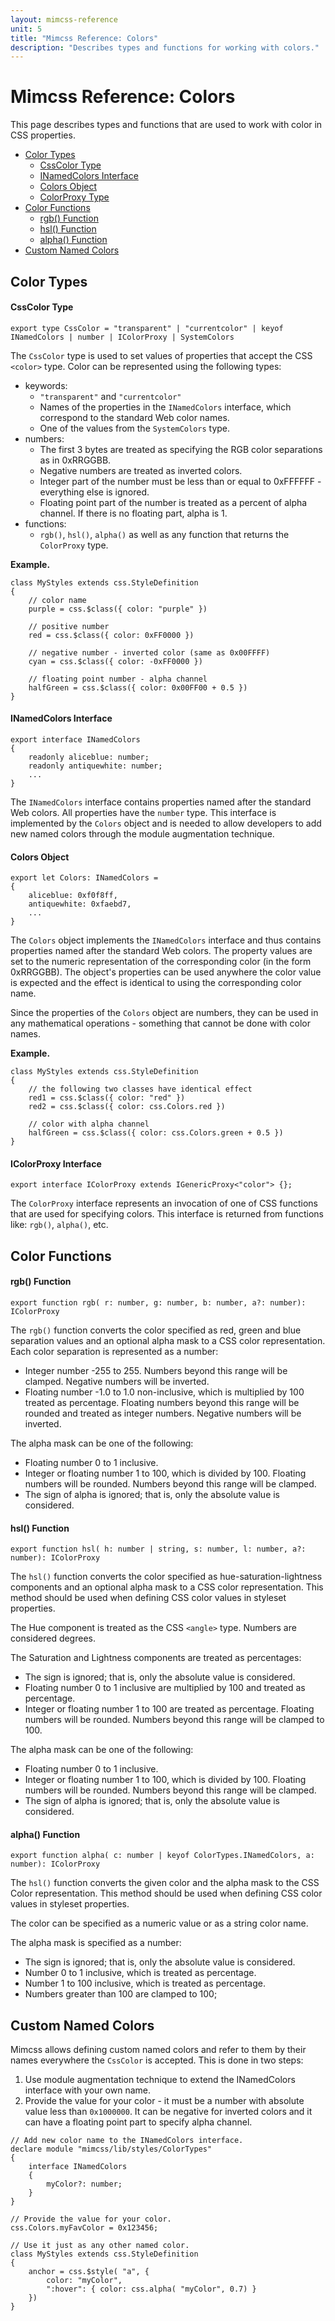 ```yaml
---
layout: mimcss-reference
unit: 5
title: "Mimcss Reference: Colors"
description: "Describes types and functions for working with colors."
---
```


# Mimcss Reference: Colors

This page describes types and functions that are used to work with color in CSS properties.

- [Color Types](#color-types)
  - [CssColor Type](#csscolor-type)
  - [INamedColors Interface](#inamedColors-interface)
  - [Colors Object](#colors-object)
  - [ColorProxy Type](#colorproxy-type)
- [Color Functions](#color-functions)
  - [rgb() Function](#rgb-function)
  - [hsl() Function](#hsl-function)
  - [alpha() Function](#alpha-function)
- [Custom Named Colors](#custom-named-colors)

## Color Types

#### CssColor Type

```tsx
export type CssColor = "transparent" | "currentcolor" | keyof INamedColors | number | IColorProxy | SystemColors
```

The `CssColor` type is used to set values of properties that accept the CSS `<color>` type. Color can be represented using the following types:

- keywords:
  - `"transparent"` and `"currentcolor"`
  - Names of the properties in the `INamedColors` interface, which correspond to the standard Web color names.
  - One of the values from the `SystemColors` type.
- numbers:
  - The first 3 bytes are treated as specifying the RGB color separations as in 0xRRGGBB.
  - Negative numbers are treated as inverted colors.
  - Integer part of the number must be less than or equal to 0xFFFFFF - everything else is ignored.
  - Floating point part of the number is treated as a percent of alpha channel. If there is no floating part, alpha is 1.
- functions:
  - `rgb()`, `hsl()`, `alpha()` as well as any function that returns the `ColorProxy` type.

**Example.**
 
```tsx
class MyStyles extends css.StyleDefinition
{
    // color name
    purple = css.$class({ color: "purple" })

    // positive number
    red = css.$class({ color: 0xFF0000 })

    // negative number - inverted color (same as 0x00FFFF)
    cyan = css.$class({ color: -0xFF0000 })

    // floating point number - alpha channel
    halfGreen = css.$class({ color: 0x00FF00 + 0.5 })
}
```

#### INamedColors Interface

```tsx
export interface INamedColors
{
    readonly aliceblue: number;
    readonly antiquewhite: number;
    ...
}
```

The `INamedColors` interface contains properties named after the standard Web colors. All properties have the `number` type. This interface is implemented by the `Colors` object and is needed to allow developers to add new named colors through the module augmentation technique.

#### Colors Object

```tsx
export let Colors: INamedColors =
{
    aliceblue: 0xf0f8ff,
    antiquewhite: 0xfaebd7,
    ...
}
```

The `Colors` object implements the `INamedColors` interface and thus contains properties named after the standard Web colors. The property values are set to the numeric representation of the corresponding color (in the form 0xRRGGBB). The object's properties can be used anywhere the color value is expected and the effect is identical to using the corresponding color name.

Since the properties of the `Colors` object are numbers, they can be used in any mathematical operations - something that cannot be done with color names.

**Example.**
 
```tsx
class MyStyles extends css.StyleDefinition
{
    // the following two classes have identical effect
    red1 = css.$class({ color: "red" })
    red2 = css.$class({ color: css.Colors.red })

    // color with alpha channel
    halfGreen = css.$class({ color: css.Colors.green + 0.5 })
}
```

#### IColorProxy Interface

```tsx
export interface IColorProxy extends IGenericProxy<"color"> {};
```

The `ColorProxy` interface represents an invocation of one of CSS functions that are used for specifying colors. This interface is returned from functions like: `rgb()`, `alpha()`, etc.

## Color Functions

#### rgb() Function

```tsx
export function rgb( r: number, g: number, b: number, a?: number): IColorProxy
```

The `rgb()` function converts the color specified as red, green and blue separation values and an optional alpha mask to a CSS color representation. Each color separation is represented as a number:

- Integer number -255 to 255. Numbers beyond this range will be clamped. Negative numbers will be inverted.
- Floating number -1.0 to 1.0 non-inclusive, which is multiplied by 100 treated as percentage. Floating numbers beyond this range will be rounded and treated as integer numbers. Negative numbers will be inverted.

The alpha mask can be one of the following:

- Floating number 0 to 1 inclusive.
- Integer or floating number 1 to 100, which is divided by 100. Floating numbers will be rounded. Numbers beyond this range will be clamped.
- The sign of alpha is ignored; that is, only the absolute value is considered.

#### hsl() Function

```tsx
export function hsl( h: number | string, s: number, l: number, a?: number): IColorProxy
```

The `hsl()` function converts the color specified as hue-saturation-lightness components and an optional alpha mask to a CSS color representation. This method should be used when defining CSS color values in styleset properties.

The Hue component is treated as the CSS `<angle>` type. Numbers are considered degrees.

The Saturation and Lightness components are treated as percentages:

- The sign is ignored; that is, only the absolute value is considered.
- Floating number 0 to 1 inclusive are multiplied by 100 and treated as percentage.
- Integer or floating number 1 to 100 are treated as percentage. Floating numbers will be rounded. Numbers beyond this range will be clamped to 100.

The alpha mask can be one of the following:

- Floating number 0 to 1 inclusive.
- Integer or floating number 1 to 100, which is divided by 100. Floating numbers will be rounded. Numbers beyond this range will be clamped.
- The sign of alpha is ignored; that is, only the absolute value is considered.

#### alpha() Function

```tsx
export function alpha( c: number | keyof ColorTypes.INamedColors, a: number): IColorProxy
```

The `hsl()` function converts the given color and the alpha mask to the CSS Color representation. This method should be used when defining CSS color values in styleset properties.

The color can be specified as a numeric value or as a string color name.

The alpha mask is specified as a number:

- The sign is ignored; that is, only the absolute value is considered.
- Number 0 to 1 inclusive, which is treated as percentage.
- Number 1 to 100 inclusive, which is treated as percentage.
- Numbers greater than 100 are clamped to 100;

## Custom Named Colors
Mimcss allows defining custom named colors and refer to them by their names everywhere the `CssColor` is accepted. This is done in two steps:

1. Use module augmentation technique to extend the INamedColors interface with your own name.
1. Provide the value for your color - it must be a number with absolute value less than `0x1000000`. It can be negative for inverted colors and it can have a floating point part to specify alpha channel.

```tsx
// Add new color name to the INamedColors interface.
declare module "mimcss/lib/styles/ColorTypes"
{
    interface INamedColors
    {
        myColor?: number;
    }
}

// Provide the value for your color.
css.Colors.myFavColor = 0x123456;

// Use it just as any other named color.
class MyStyles extends css.StyleDefinition
{
    anchor = css.$style( "a", {
        color: "myColor",
        ":hover": { color: css.alpha( "myColor", 0.7) }
    })
}
```

